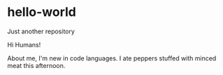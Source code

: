 # hello-world
Just another repository

Hi Humans!

About me, I'm new in code languages.
I ate peppers stuffed with minced meat this afternoon.
